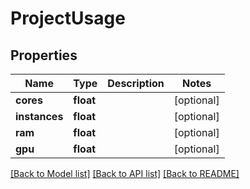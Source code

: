 # ProjectUsage


## Properties
Name | Type | Description | Notes
------------ | ------------- | ------------- | -------------
**cores** | **float** |  | [optional] 
**instances** | **float** |  | [optional] 
**ram** | **float** |  | [optional] 
**gpu** | **float** |  | [optional] 

[[Back to Model list]](../README.md#documentation-for-models) [[Back to API list]](../README.md#documentation-for-api-endpoints) [[Back to README]](../README.md)


